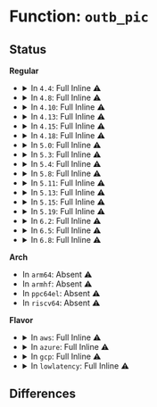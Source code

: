 # Function: <code>outb_pic</code>

## Status
<b>Regular</b>
<ul>
<li>
<details>
<summary>In <code>4.4</code>: Full Inline ⚠️</summary>

**Collision:** Unique Static

**Inline:** Full

**Transformation:** False

**Instances:**

```
In arch/x86/kernel/i8259.c (ffffffff8103374a)
Location: arch/x86/include/asm/i8259.h:43
Inline: True
Inline callers:
  - arch/x86/kernel/i8259.c:init_8259A
  - arch/x86/kernel/i8259.c:init_8259A
  - arch/x86/kernel/i8259.c:init_8259A
  - arch/x86/kernel/i8259.c:init_8259A
  - arch/x86/kernel/i8259.c:init_8259A
  - arch/x86/kernel/i8259.c:init_8259A
  - arch/x86/kernel/i8259.c:init_8259A
  - arch/x86/kernel/i8259.c:init_8259A
  - arch/x86/kernel/i8259.c:init_8259A
```
</details>
</li>
<li>
<details>
<summary>In <code>4.8</code>: Full Inline ⚠️</summary>

**Collision:** Unique Static

**Inline:** Full

**Transformation:** False

**Instances:**

```
In arch/x86/kernel/i8259.c (ffffffff8103291a)
Location: arch/x86/include/asm/i8259.h:43
Inline: True
Inline callers:
  - arch/x86/kernel/i8259.c:init_8259A
  - arch/x86/kernel/i8259.c:init_8259A
  - arch/x86/kernel/i8259.c:init_8259A
  - arch/x86/kernel/i8259.c:init_8259A
  - arch/x86/kernel/i8259.c:init_8259A
  - arch/x86/kernel/i8259.c:init_8259A
  - arch/x86/kernel/i8259.c:init_8259A
  - arch/x86/kernel/i8259.c:init_8259A
  - arch/x86/kernel/i8259.c:init_8259A
```
</details>
</li>
<li>
<details>
<summary>In <code>4.10</code>: Full Inline ⚠️</summary>

**Collision:** Unique Static

**Inline:** Full

**Transformation:** False

**Instances:**

```
In arch/x86/kernel/i8259.c (ffffffff8103258a)
Location: arch/x86/include/asm/i8259.h:43
Inline: True
Inline callers:
  - arch/x86/kernel/i8259.c:init_8259A
  - arch/x86/kernel/i8259.c:init_8259A
  - arch/x86/kernel/i8259.c:init_8259A
  - arch/x86/kernel/i8259.c:init_8259A
  - arch/x86/kernel/i8259.c:init_8259A
  - arch/x86/kernel/i8259.c:init_8259A
  - arch/x86/kernel/i8259.c:init_8259A
  - arch/x86/kernel/i8259.c:init_8259A
  - arch/x86/kernel/i8259.c:init_8259A
```
</details>
</li>
<li>
<details>
<summary>In <code>4.13</code>: Full Inline ⚠️</summary>

**Collision:** Unique Static

**Inline:** Full

**Transformation:** False

**Instances:**

```
In arch/x86/kernel/i8259.c (ffffffff810307ca)
Location: arch/x86/include/asm/i8259.h:43
Inline: True
Inline callers:
  - arch/x86/kernel/i8259.c:init_8259A
  - arch/x86/kernel/i8259.c:init_8259A
  - arch/x86/kernel/i8259.c:init_8259A
  - arch/x86/kernel/i8259.c:init_8259A
  - arch/x86/kernel/i8259.c:init_8259A
  - arch/x86/kernel/i8259.c:init_8259A
  - arch/x86/kernel/i8259.c:init_8259A
  - arch/x86/kernel/i8259.c:init_8259A
  - arch/x86/kernel/i8259.c:init_8259A
```
</details>
</li>
<li>
<details>
<summary>In <code>4.15</code>: Full Inline ⚠️</summary>

**Collision:** Unique Static

**Inline:** Full

**Transformation:** False

**Instances:**

```
In arch/x86/kernel/i8259.c (ffffffff81032b6a)
Location: arch/x86/include/asm/i8259.h:44
Inline: True
Inline callers:
  - arch/x86/kernel/i8259.c:init_8259A
  - arch/x86/kernel/i8259.c:init_8259A
  - arch/x86/kernel/i8259.c:init_8259A
  - arch/x86/kernel/i8259.c:init_8259A
  - arch/x86/kernel/i8259.c:init_8259A
  - arch/x86/kernel/i8259.c:init_8259A
  - arch/x86/kernel/i8259.c:init_8259A
  - arch/x86/kernel/i8259.c:init_8259A
  - arch/x86/kernel/i8259.c:init_8259A
```
</details>
</li>
<li>
<details>
<summary>In <code>4.18</code>: Full Inline ⚠️</summary>

**Collision:** Unique Static

**Inline:** Full

**Transformation:** False

**Instances:**

```
In arch/x86/kernel/i8259.c (ffffffff81033e6a)
Location: arch/x86/include/asm/i8259.h:45
Inline: True
Inline callers:
  - arch/x86/kernel/i8259.c:init_8259A
  - arch/x86/kernel/i8259.c:init_8259A
  - arch/x86/kernel/i8259.c:init_8259A
  - arch/x86/kernel/i8259.c:init_8259A
  - arch/x86/kernel/i8259.c:init_8259A
  - arch/x86/kernel/i8259.c:init_8259A
  - arch/x86/kernel/i8259.c:init_8259A
  - arch/x86/kernel/i8259.c:init_8259A
  - arch/x86/kernel/i8259.c:init_8259A
```
</details>
</li>
<li>
<details>
<summary>In <code>5.0</code>: Full Inline ⚠️</summary>

**Collision:** Unique Static

**Inline:** Full

**Transformation:** False

**Instances:**

```
In arch/x86/kernel/i8259.c (ffffffff810351ba)
Location: arch/x86/include/asm/i8259.h:45
Inline: True
Inline callers:
  - arch/x86/kernel/i8259.c:init_8259A
  - arch/x86/kernel/i8259.c:init_8259A
  - arch/x86/kernel/i8259.c:init_8259A
  - arch/x86/kernel/i8259.c:init_8259A
  - arch/x86/kernel/i8259.c:init_8259A
  - arch/x86/kernel/i8259.c:init_8259A
  - arch/x86/kernel/i8259.c:init_8259A
  - arch/x86/kernel/i8259.c:init_8259A
  - arch/x86/kernel/i8259.c:init_8259A
```
</details>
</li>
<li>
<details>
<summary>In <code>5.3</code>: Full Inline ⚠️</summary>

**Collision:** Unique Static

**Inline:** Full

**Transformation:** False

**Instances:**

```
In arch/x86/kernel/i8259.c (ffffffff8103712a)
Location: arch/x86/include/asm/i8259.h:45
Inline: True
Inline callers:
  - arch/x86/kernel/i8259.c:init_8259A
  - arch/x86/kernel/i8259.c:init_8259A
  - arch/x86/kernel/i8259.c:init_8259A
  - arch/x86/kernel/i8259.c:init_8259A
  - arch/x86/kernel/i8259.c:init_8259A
  - arch/x86/kernel/i8259.c:init_8259A
  - arch/x86/kernel/i8259.c:init_8259A
  - arch/x86/kernel/i8259.c:init_8259A
  - arch/x86/kernel/i8259.c:init_8259A
```
</details>
</li>
<li>
<details>
<summary>In <code>5.4</code>: Full Inline ⚠️</summary>

**Collision:** Unique Static

**Inline:** Full

**Transformation:** False

**Instances:**

```
In arch/x86/kernel/i8259.c (ffffffff810378fa)
Location: arch/x86/include/asm/i8259.h:45
Inline: True
Inline callers:
  - arch/x86/kernel/i8259.c:init_8259A
  - arch/x86/kernel/i8259.c:init_8259A
  - arch/x86/kernel/i8259.c:init_8259A
  - arch/x86/kernel/i8259.c:init_8259A
  - arch/x86/kernel/i8259.c:init_8259A
  - arch/x86/kernel/i8259.c:init_8259A
  - arch/x86/kernel/i8259.c:init_8259A
  - arch/x86/kernel/i8259.c:init_8259A
  - arch/x86/kernel/i8259.c:init_8259A
```
</details>
</li>
<li>
<details>
<summary>In <code>5.8</code>: Full Inline ⚠️</summary>

**Collision:** Unique Static

**Inline:** Full

**Transformation:** False

**Instances:**

```
In arch/x86/kernel/i8259.c (ffffffff8103974a)
Location: arch/x86/include/asm/i8259.h:45
Inline: True
Inline callers:
  - arch/x86/kernel/i8259.c:init_8259A
  - arch/x86/kernel/i8259.c:init_8259A
  - arch/x86/kernel/i8259.c:init_8259A
  - arch/x86/kernel/i8259.c:init_8259A
  - arch/x86/kernel/i8259.c:init_8259A
  - arch/x86/kernel/i8259.c:init_8259A
  - arch/x86/kernel/i8259.c:init_8259A
  - arch/x86/kernel/i8259.c:init_8259A
  - arch/x86/kernel/i8259.c:init_8259A
```
</details>
</li>
<li>
<details>
<summary>In <code>5.11</code>: Full Inline ⚠️</summary>

**Collision:** Unique Static

**Inline:** Full

**Transformation:** False

**Instances:**

```
In arch/x86/kernel/i8259.c (ffffffff81039faa)
Location: arch/x86/include/asm/i8259.h:45
Inline: True
Inline callers:
  - arch/x86/kernel/i8259.c:init_8259A
  - arch/x86/kernel/i8259.c:init_8259A
  - arch/x86/kernel/i8259.c:init_8259A
  - arch/x86/kernel/i8259.c:init_8259A
  - arch/x86/kernel/i8259.c:init_8259A
  - arch/x86/kernel/i8259.c:init_8259A
  - arch/x86/kernel/i8259.c:init_8259A
  - arch/x86/kernel/i8259.c:init_8259A
  - arch/x86/kernel/i8259.c:init_8259A
```
</details>
</li>
<li>
<details>
<summary>In <code>5.13</code>: Full Inline ⚠️</summary>

**Collision:** Unique Static

**Inline:** Full

**Transformation:** False

**Instances:**

```
In arch/x86/kernel/i8259.c (ffffffff8103ba7a)
Location: arch/x86/include/asm/i8259.h:45
Inline: True
Inline callers:
  - arch/x86/kernel/i8259.c:init_8259A
  - arch/x86/kernel/i8259.c:init_8259A
  - arch/x86/kernel/i8259.c:init_8259A
  - arch/x86/kernel/i8259.c:init_8259A
  - arch/x86/kernel/i8259.c:init_8259A
  - arch/x86/kernel/i8259.c:init_8259A
  - arch/x86/kernel/i8259.c:init_8259A
  - arch/x86/kernel/i8259.c:init_8259A
  - arch/x86/kernel/i8259.c:init_8259A
```
</details>
</li>
<li>
<details>
<summary>In <code>5.15</code>: Full Inline ⚠️</summary>

**Collision:** Unique Static

**Inline:** Full

**Transformation:** False

**Instances:**

```
In arch/x86/kernel/i8259.c (ffffffff8104156a)
Location: arch/x86/include/asm/i8259.h:47
Inline: True
Inline callers:
  - arch/x86/kernel/i8259.c:init_8259A
  - arch/x86/kernel/i8259.c:init_8259A
  - arch/x86/kernel/i8259.c:init_8259A
  - arch/x86/kernel/i8259.c:init_8259A
  - arch/x86/kernel/i8259.c:init_8259A
  - arch/x86/kernel/i8259.c:init_8259A
  - arch/x86/kernel/i8259.c:init_8259A
  - arch/x86/kernel/i8259.c:init_8259A
  - arch/x86/kernel/i8259.c:init_8259A
```
</details>
</li>
<li>
<details>
<summary>In <code>5.19</code>: Full Inline ⚠️</summary>

**Collision:** Unique Static

**Inline:** Full

**Transformation:** False

**Instances:**

```
In arch/x86/kernel/i8259.c (ffffffff810491da)
Location: arch/x86/include/asm/i8259.h:47
Inline: True
Inline callers:
  - arch/x86/kernel/i8259.c:init_8259A
  - arch/x86/kernel/i8259.c:init_8259A
  - arch/x86/kernel/i8259.c:init_8259A
  - arch/x86/kernel/i8259.c:init_8259A
  - arch/x86/kernel/i8259.c:init_8259A
  - arch/x86/kernel/i8259.c:init_8259A
  - arch/x86/kernel/i8259.c:init_8259A
  - arch/x86/kernel/i8259.c:init_8259A
  - arch/x86/kernel/i8259.c:init_8259A
```
</details>
</li>
<li>
<details>
<summary>In <code>6.2</code>: Full Inline ⚠️</summary>

**Collision:** Unique Static

**Inline:** Full

**Transformation:** False

**Instances:**

```
In arch/x86/kernel/i8259.c (ffffffff810541da)
Location: arch/x86/include/asm/i8259.h:47
Inline: True
Inline callers:
  - arch/x86/kernel/i8259.c:init_8259A
  - arch/x86/kernel/i8259.c:init_8259A
  - arch/x86/kernel/i8259.c:init_8259A
  - arch/x86/kernel/i8259.c:init_8259A
  - arch/x86/kernel/i8259.c:init_8259A
  - arch/x86/kernel/i8259.c:init_8259A
  - arch/x86/kernel/i8259.c:init_8259A
  - arch/x86/kernel/i8259.c:init_8259A
  - arch/x86/kernel/i8259.c:init_8259A
```
</details>
</li>
<li>
<details>
<summary>In <code>6.5</code>: Full Inline ⚠️</summary>

**Collision:** Unique Static

**Inline:** Full

**Transformation:** False

**Instances:**

```
In arch/x86/kernel/i8259.c (ffffffff8105523a)
Location: arch/x86/include/asm/i8259.h:47
Inline: True
Inline callers:
  - arch/x86/kernel/i8259.c:init_8259A
  - arch/x86/kernel/i8259.c:init_8259A
  - arch/x86/kernel/i8259.c:init_8259A
  - arch/x86/kernel/i8259.c:init_8259A
  - arch/x86/kernel/i8259.c:init_8259A
  - arch/x86/kernel/i8259.c:init_8259A
  - arch/x86/kernel/i8259.c:init_8259A
  - arch/x86/kernel/i8259.c:init_8259A
  - arch/x86/kernel/i8259.c:init_8259A
```
</details>
</li>
<li>
<details>
<summary>In <code>6.8</code>: Full Inline ⚠️</summary>

**Collision:** Unique Static

**Inline:** Full

**Transformation:** False

**Instances:**

```
In arch/x86/kernel/i8259.c (ffffffff8105c3fa)
Location: arch/x86/include/asm/i8259.h:47
Inline: True
Inline callers:
  - arch/x86/kernel/i8259.c:init_8259A
  - arch/x86/kernel/i8259.c:init_8259A
  - arch/x86/kernel/i8259.c:init_8259A
  - arch/x86/kernel/i8259.c:init_8259A
  - arch/x86/kernel/i8259.c:init_8259A
  - arch/x86/kernel/i8259.c:init_8259A
  - arch/x86/kernel/i8259.c:init_8259A
  - arch/x86/kernel/i8259.c:init_8259A
  - arch/x86/kernel/i8259.c:init_8259A
```
</details>
</li>
</ul>
<b>Arch</b>
<ul>
<li>
In <code>arm64</code>: Absent ⚠️
</li>
<li>
In <code>armhf</code>: Absent ⚠️
</li>
<li>
In <code>ppc64el</code>: Absent ⚠️
</li>
<li>
In <code>riscv64</code>: Absent ⚠️
</li>
</ul>
<b>Flavor</b>
<ul>
<li>
<details>
<summary>In <code>aws</code>: Full Inline ⚠️</summary>

**Collision:** Unique Static

**Inline:** Full

**Transformation:** False

**Instances:**

```
In arch/x86/kernel/i8259.c (ffffffff81037a5a)
Location: arch/x86/include/asm/i8259.h:45
Inline: True
Inline callers:
  - arch/x86/kernel/i8259.c:init_8259A
  - arch/x86/kernel/i8259.c:init_8259A
  - arch/x86/kernel/i8259.c:init_8259A
  - arch/x86/kernel/i8259.c:init_8259A
  - arch/x86/kernel/i8259.c:init_8259A
  - arch/x86/kernel/i8259.c:init_8259A
  - arch/x86/kernel/i8259.c:init_8259A
  - arch/x86/kernel/i8259.c:init_8259A
  - arch/x86/kernel/i8259.c:init_8259A
```
</details>
</li>
<li>
<details>
<summary>In <code>azure</code>: Full Inline ⚠️</summary>

**Collision:** Unique Static

**Inline:** Full

**Transformation:** False

**Instances:**

```
In arch/x86/kernel/i8259.c (ffffffff8102743a)
Location: arch/x86/include/asm/i8259.h:45
Inline: True
Inline callers:
  - arch/x86/kernel/i8259.c:init_8259A
  - arch/x86/kernel/i8259.c:init_8259A
  - arch/x86/kernel/i8259.c:init_8259A
  - arch/x86/kernel/i8259.c:init_8259A
  - arch/x86/kernel/i8259.c:init_8259A
  - arch/x86/kernel/i8259.c:init_8259A
  - arch/x86/kernel/i8259.c:init_8259A
  - arch/x86/kernel/i8259.c:init_8259A
  - arch/x86/kernel/i8259.c:init_8259A
```
</details>
</li>
<li>
<details>
<summary>In <code>gcp</code>: Full Inline ⚠️</summary>

**Collision:** Unique Static

**Inline:** Full

**Transformation:** False

**Instances:**

```
In arch/x86/kernel/i8259.c (ffffffff810378ba)
Location: arch/x86/include/asm/i8259.h:45
Inline: True
Inline callers:
  - arch/x86/kernel/i8259.c:init_8259A
  - arch/x86/kernel/i8259.c:init_8259A
  - arch/x86/kernel/i8259.c:init_8259A
  - arch/x86/kernel/i8259.c:init_8259A
  - arch/x86/kernel/i8259.c:init_8259A
  - arch/x86/kernel/i8259.c:init_8259A
  - arch/x86/kernel/i8259.c:init_8259A
  - arch/x86/kernel/i8259.c:init_8259A
  - arch/x86/kernel/i8259.c:init_8259A
```
</details>
</li>
<li>
<details>
<summary>In <code>lowlatency</code>: Full Inline ⚠️</summary>

**Collision:** Unique Static

**Inline:** Full

**Transformation:** False

**Instances:**

```
In arch/x86/kernel/i8259.c (ffffffff810388ba)
Location: arch/x86/include/asm/i8259.h:45
Inline: True
Inline callers:
  - arch/x86/kernel/i8259.c:init_8259A
  - arch/x86/kernel/i8259.c:init_8259A
  - arch/x86/kernel/i8259.c:init_8259A
  - arch/x86/kernel/i8259.c:init_8259A
  - arch/x86/kernel/i8259.c:init_8259A
  - arch/x86/kernel/i8259.c:init_8259A
  - arch/x86/kernel/i8259.c:init_8259A
  - arch/x86/kernel/i8259.c:init_8259A
  - arch/x86/kernel/i8259.c:init_8259A
```
</details>
</li>
</ul>

## Differences
